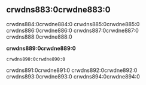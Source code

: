 ## crwdns883:0crwdne883:0

crwdns884:0crwdne884:0 crwdns885:0crwdne885:0 crwdns886:0crwdne886:0 crwdns887:0crwdne887:0 crwdns888:0crwdne888:0

**crwdns889:0crwdne889:0**

    crwdns890:0crwdne890:0
    

crwdns891:0crwdne891:0 crwdns892:0crwdne892:0 crwdns893:0crwdne893:0 crwdns894:0crwdne894:0